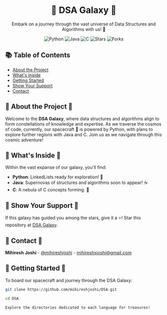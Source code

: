 <h1 align="center">🌌 DSA Galaxy 🌠</h1>

<p align="center">
  Embark on a journey through the vast universe of Data Structures and Algorithms with us! 🚀
</p>

<p align="center">
  <img src="https://img.shields.io/badge/language-Python-blue?style=for-the-badge&logo=python" alt="Python">
  <img src="https://img.shields.io/badge/language-Java-orange?style=for-the-badge&logo=java" alt="Java">
  <img src="https://img.shields.io/badge/language-C-lightgrey?style=for-the-badge&logo=c" alt="C">
  <img src="https://img.shields.io/github/stars/mihireshjoshi/DSA?style=for-the-badge" alt="Stars">
  <img src="https://img.shields.io/github/forks/mihireshjoshi/DSA?style=for-the-badge" alt="Forks">
</p>

## 📚 Table of Contents

- [About the Project](#-about-the-project-)
- [What's Inside](#-whats-inside-)
- [Getting Started](#-getting-started-)
- [Show Your Support](#-show-your-support-)
- [Contact](#-contact-)

## 🌟 About the Project 🌟

Welcome to the **DSA Galaxy**, where data structures and algorithms align to form constellations of knowledge and expertise. As we traverse the cosmos of code, currently, our spacecraft 🚀 is powered by Python, with plans to explore further regions with Java and C. Join us as we navigate through this cosmic adventure!

## 🎇 What's Inside 🎇

Within the vast expanse of our galaxy, you'll find:

- **Python**: LinkedLists ready for exploration! 🐍
- **Java**: Supernovas of structures and algorithms soon to appear! ☕
- **C**: A nebula of C concepts forming. 🌌

## 💖 Show Your Support 💖

If this galaxy has guided you among the stars, give it a ⭐️! Star this repository at [DSA Galaxy](https://github.com/mihireshjoshi/DSA).

## 📡 Contact 📡

**Mihiresh Joshi** - [@mihireshjoshi](https://www.linkedin.com/in/mihiresh-joshi-651423207/) - mihireshsjoshi@gmail.com



## 🌠 Getting Started 🌠

To board our spacecraft and journey through the DSA Galaxy:

```bash
git clone https://github.com/mihireshjoshi/DSA.git
```
```bash
cd DSA
```
```bash
Explore the directories dedicated to each language for treasures!
```
